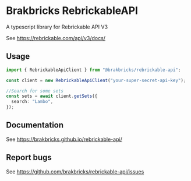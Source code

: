 # Brakbricks RebrickableAPI

A typescript library for Rebrickable API V3

See https://rebrickable.com/api/v3/docs/

## Usage

```ts
import { RebrickableApiClient } from "@brakbricks/rebrickable-api";

const client = new RebrickableApiClient("your-super-secret-api-key");

//Search for some sets
const sets = await client.getSets({
  search: "Lambo",
});

```

## Documentation

See https://brakbricks.github.io/rebrickable-api/

## Report bugs

See https://github.com/brakbricks/rebrickable-api/issues
